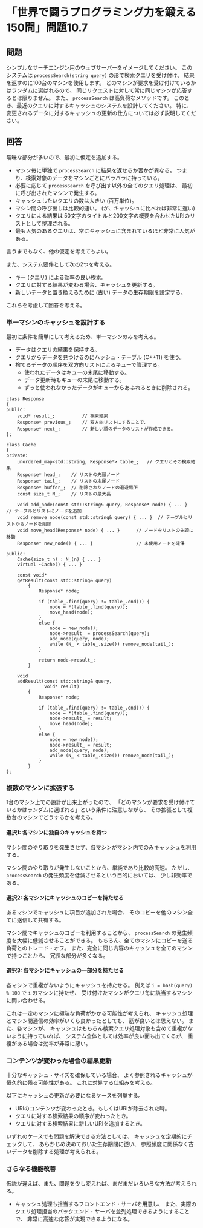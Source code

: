 # 「世界で闘うプログラミング力を鍛える150問」問題10.7

## 問題

シンプルなサーチエンジン用のウェブサーバーをイメージしてください。
このシステムは `processSearch(string query)` の形で検索クエリを受け付け、
結果を返すのに100台のマシンを使用します。
どのマシンが要求を受け付けているかはランダムに選ばれるので、
同じリクエストに対して常に同じマシンが応答するとは限りません。
また、 `processSearch` は高負荷なメソッドです。
このとき、最近のクエリに対するキャッシュのシステムを設計してください。
特に、変更されるデータに対するキャッシュの更新の仕方については必ず説明してください。

## 回答

曖昧な部分が多いので、最初に仮定を追加する。

* マシン毎に単独で `processSearch` に結果を返せるか否かが異なる。
  つまり、検索対象のデータをマシンごとにバラバラに持っている。
* 必要に応じて `processSearch` を呼び出す以外の全てのクエリ処理は、
  最初に呼び出されたマシンで発生する。
* キャッシュしたいクエリの数は大きい (百万単位)。
* マシン間の呼び出しは比較的速い。
  (が、キャッシュに比べれば非常に遅い)
* クエリによる結果は
  50文字のタイトルと200文字の概要を合わせたURIのリストとして整理される。
* 最も人気のあるクエリは、常にキャッシュに含まれているほど非常に人気がある。

言うまでもなく、他の仮定を考えてもよい。

また、システム要件として次の2つを考える。

* キー (クエリ) による効率の良い検索。
* クエリに対する結果が変わる場合、キャッシュを更新する。
* 新しいデータと置き換えるために (古い) データの生存期限を設定する。

これらを考慮して回答を考える。

### 単一マシンのキャッシュを設計する

最初に条件を簡単にして考えるため、単一マシンのみを考える。

* データはクエリの結果を保持する。
* クエリからデータを見つけるのにハッシュ・テーブル (C++11) を使う。
* 捨てるデータの順序を双方向リストによるキューで管理する。
  * 使われたデータはキューの末尾に移動する。
  * データ更新時もキューの末尾に移動する。
  * ずっと使われなかったデータがキューからあふれるときに削除される。

```
class Response
{
public:
	void* result_;			// 検索結果
	Response* previous_;	// 双方向リストにすることで、
	Response* next_;		// 新しい順のデータのリストが作成できる。
};

class Cache
{
private:
	unordered_map<std::string, Response*> table_;	// クエリとその検索結果
	Response* head_;	// リストの先頭ノード
	Response* tail_;	// リストの末尾ノード
	Response* buffer_;	// 削除されたノードの退避場所
	const size_t N_;	// リストの最大長

	void add_node(const std::string& query, Response* node) { ... }		// テーブルとリストにノードを追加
	void remove_node(const std::string& query) { ... }	// テーブルとリストからノードを削除
	void move_head(Response* node) { ... }		// ノードをリストの先頭に移動
	Response* new_node() { ... }				// 未使用ノードを確保

public:
	Cache(size_t n) : N_(n) { ... }
	virtual ~Cache() { ... }

	const void*
	getResult(const std::string& query)
		{
			Response* node;

			if (table_.find(query) != table_.end()) {
				node = *(table_.find(query));
				move_head(node);
			}
			else {
				node = new_node();
				node->result_ = processSearch(query);
				add_node(query, node);
				while (N_ < table_.size()) remove_node(tail_);
			}

			return node->result_;
		}

	void
	addResult(const std::string& query,
			  void* result)
		{
			Response* node;

			if (table_.find(query) != table_.end()) {
				node = *(table_.find(query));
				node->result_ = result;
				move_head(node);
			}
			else {
				node = new_node();
				node->result_ = result;
				add_node(query, node);
				while (N_ < table_.size()) remove_node(tail_);
			}
		}
};
```

### 複数のマシンに拡張する

1台のマシン上での設計が出来上がったので、
「どのマシンが要求を受け付けているかはランダムに選ばれる」という条件に注意しながら、
その拡張として複数台のマシンでどうするかを考える。

#### 選択1: 各マシンに独自のキャッシュを持つ

マシン間のやり取りを発生させず、各マシンがマシン内でのみキャッシュを利用する。

マシン間のやり取りが発生しないことから、単純であり比較的高速。
ただし、 `processSearch` の発生頻度を低減させるという目的においては、
少し非効率である。

#### 選択2: 各マシンにキャッシュのコピーを持たせる

あるマシンでキャッシュに項目が追加された場合、
そのコピーを他のマシン全てに送信して共有する。

マシン間でキャッシュのコピーを利用することから、
`processSearch` の発生頻度を大幅に低減させることができる。
もちろん、全てのマシンにコピーを送る負荷とのトレード・オフ。
また、完全に同じ内容のキャッシュを全てのマシンで持つことから、
冗長な部分が多くなる。

#### 選択3: 各マシンにキャッシュの一部分を持たせる

各マシンで重複がないようにキャッシュを持たせる。
例えば `i = hash(query) % 100` で `i` のマシンに持たせ、
受け付けたマシンがクエリ毎に該当するマシンに問い合わせる。

これは一定のマシンに極端な負荷がかかる可能性が考えられ、
キャッシュ処理とマシン間通信の効率がいくら良かったとしても、
筋が良いとは思えない。
また、各マシンが、
キャッシュはもちろん検索クエリ処理対象も含めて重複がないように持っていれば、
システム全体としては効率が良い面も出てくるが、
重複がある場合は効率が非常に悪い。

### コンテンツが変わった場合の結果更新

十分なキャッシュ・サイズを確保している場合、
よく参照されるキャッシュが恒久的に残る可能性がある。
これに対処する仕組みを考える。

以下にキャッシュの更新が必要になるケースを列挙する。

* URIのコンテンツが変わったとき。もしくはURIが除去された時。
* クエリに対する検索結果の順序が変わったとき。
* クエリに対する検索結果に新しいURIを追加するとき。

いずれのケースでも問題を解決できる方法としては、
キャッシュを定期的にチェックして、
あらかじめ決めておいた生存期間に従い、
参照頻度に関係なく古いデータを削除する処理が考えられる。

### さらなる機能改善

仮説が違えば、また、問題を少し変えれば、まだまだいろいろな方法が考えられる。

* キャッシュ処理も担当するフロントエンド・サーバを用意し、
  また、実際のクエリ処理担当のバックエンド・サーバを並列処理できるようにすることで、
  非常に高速な応答が実現できるようになる。
